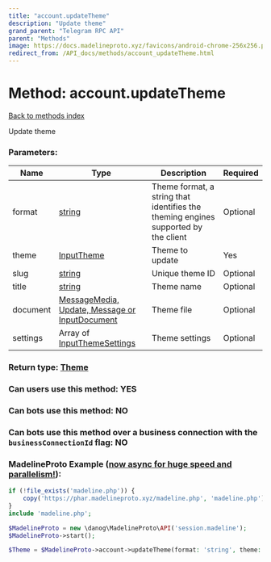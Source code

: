 ```yaml
---
title: "account.updateTheme"
description: "Update theme"
grand_parent: "Telegram RPC API"
parent: "Methods"
image: https://docs.madelineproto.xyz/favicons/android-chrome-256x256.png
redirect_from: /API_docs/methods/account_updateTheme.html
---
```

# Method: account.updateTheme
[Back to methods index](index.html)



Update theme

### Parameters:

| Name     |    Type       | Description | Required |
|----------|---------------|-------------|----------|
|format|[string](/API_docs/types/string.html) | Theme format, a string that identifies the theming engines supported by the client | Optional|
|theme|[InputTheme](/API_docs/types/InputTheme.html) | Theme to update | Yes|
|slug|[string](/API_docs/types/string.html) | Unique theme ID | Optional|
|title|[string](/API_docs/types/string.html) | Theme name | Optional|
|document|[MessageMedia, Update, Message or InputDocument](/API_docs/types/InputDocument.html) | Theme file | Optional|
|settings|Array of [InputThemeSettings](/API_docs/types/InputThemeSettings.html) | Theme settings | Optional|


### Return type: [Theme](/API_docs/types/Theme.html)

### Can users use this method: **YES**


### Can bots use this method: **NO**


### Can bots use this method over a business connection with the `businessConnectionId` flag: **NO**


### MadelineProto Example ([now async for huge speed and parallelism!](https://docs.madelineproto.xyz/docs/ASYNC.html)):


```php
if (!file_exists('madeline.php')) {
    copy('https://phar.madelineproto.xyz/madeline.php', 'madeline.php');
}
include 'madeline.php';

$MadelineProto = new \danog\MadelineProto\API('session.madeline');
$MadelineProto->start();

$Theme = $MadelineProto->account->updateTheme(format: 'string', theme: $InputTheme, slug: 'string', title: 'string', document: $InputDocument, settings: [$InputThemeSettings, $InputThemeSettings], );
```

